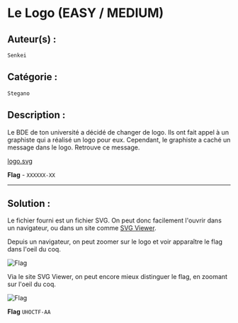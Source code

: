 # Le Logo (EASY / MEDIUM)

## Auteur(s) :
`Senkei`

## Catégorie :
`Stegano`

## Description :

Le BDE de ton université a décidé de changer de logo. Ils ont fait appel à un graphiste qui a réalisé un logo pour eux. Cependant, le graphiste a caché un message dans le logo. Retrouve ce message.

[logo.svg](./logo.svg)


**Flag** - `XXXXXX-XX`

---

## Solution :

Le fichier fourni est un fichier SVG. On peut donc facilement l'ouvrir dans un navigateur, ou dans un site comme [SVG Viewer](https://www.svgviewer.dev/).

Depuis un navigateur, on peut zoomer sur le logo et voir apparaître le flag dans l'oeil du coq.

![Flag](https://cdn.discordapp.com/attachments/1113518786977476608/1113518887166816296/image.png)

Via le site SVG Viewer, on peut encore mieux distinguer le flag, en zoomant sur l'oeil du coq.

![Flag](https://cdn.discordapp.com/attachments/1113518786977476608/1113518992355753994/image.png)

**Flag** `UHOCTF-AA`